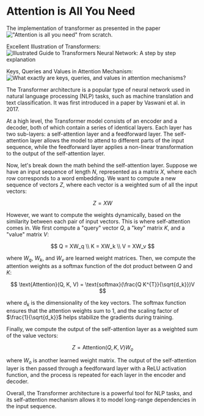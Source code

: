 # Attention is All You Need

The implementation of transformer as presented in the paper !["Attention is all you need"](https://arxiv.org/abs/1706.03762) from scratch.

Excellent Illustration of Transformers: ![Illustrated Guide to Transformers Neural Network: A step by step explanation](https://www.youtube.com/watch?v=4Bdc55j80l8)

Keys, Queries and Values in Attention Mechanism: ![What exactly are keys, queries, and values in attention mechanisms?](https://stats.stackexchange.com/questions/421935/what-exactly-are-keys-queries-and-values-in-attention-mechanisms#424127)

The Transformer architecture is a popular type of neural network used in natural language processing (NLP) tasks, such as machine translation and text classification. It was first introduced in a paper by Vaswani et al. in 2017.

At a high level, the Transformer model consists of an encoder and a decoder, both of which contain a series of identical layers. Each layer has two sub-layers: a self-attention layer and a feedforward layer. The self-attention layer allows the model to attend to different parts of the input sequence, while the feedforward layer applies a non-linear transformation to the output of the self-attention layer.

Now, let's break down the math behind the self-attention layer. Suppose we have an input sequence of length $N$, represented as a matrix $X$, where each row corresponds to a word embedding. We want to compute a new sequence of vectors $Z$, where each vector is a weighted sum of all the input vectors:

$$
Z = XW
$$

However, we want to compute the weights dynamically, based on the similarity between each pair of input vectors. This is where self-attention comes in. We first compute a "query" vector $Q$, a "key" matrix $K$, and a "value" matrix $V$:

$$
Q = XW_q \\
K = XW_k \\
V = XW_v
$$

where $W_q$, $W_k$, and $W_v$ are learned weight matrices. Then, we compute the attention weights as a softmax function of the dot product between $Q$ and $K$:

$$
\text{Attention}(Q, K, V) = \text{softmax}(\frac{Q K^{T}}{\sqrt{d_k}})V
$$

where $d_k$ is the dimensionality of the key vectors. The softmax function ensures that the attention weights sum to $1$, and the scaling factor of $\frac{1}{\sqrt{d_k}}$ helps stabilize the gradients during training.

Finally, we compute the output of the self-attention layer as a weighted sum of the value vectors:

$$
Z = \text{Attention}(Q, K, V) W_o
$$

where $W_o$ is another learned weight matrix. The output of the self-attention layer is then passed through a feedforward layer with a ReLU activation function, and the process is repeated for each layer in the encoder and decoder.

Overall, the Transformer architecture is a powerful tool for NLP tasks, and its self-attention mechanism allows it to model long-range dependencies in the input sequence.
